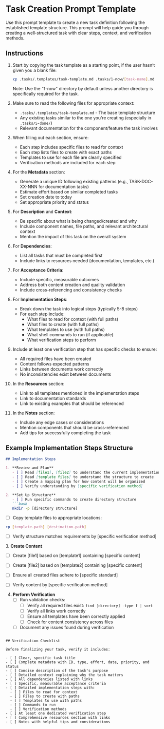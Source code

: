 # Task Creation Prompt Template

Use this prompt template to create a new task definition following the established template structure. This prompt will help guide you through creating a well-structured task with clear steps, context, and verification methods.

## Instructions



 1. Start by copying the task template as a starting point, if the user hasn’t given you a blank file:

    ```bash
    cp .tasks/.templates/task-template.md .tasks/1-now/[task-name].md
    ```

    Note: Use the "1-now" directory by default unless another directory is specifically required for the task.
 2. Make sure to read the following files for appropriate context:
    * `.tasks/.templates/task-template.md` - The base template structure
    * Any existing tasks similar to the one you're creating (especially in `.tasks/5-done/`)
    * Relevant documentation for the component/feature the task involves
 3. When filling out each section, ensure:
    * Each step includes specific files to read for context
    * Each step lists files to create with exact paths
    * Templates to use for each file are clearly specified
    * Verification methods are included for each step
 4. For the **Metadata** section:
    * Generate a unique ID following existing patterns (e.g., TASK-DOC-XX-NNN for documentation tasks)
    * Estimate effort based on similar completed tasks
    * Set creation date to today
    * Set appropriate priority and status
 5. For **Description** and **Context**:
    * Be specific about what is being changed/created and why
    * Include component names, file paths, and relevant architectural context
    * Mention the impact of this task on the overall system
 6. For **Dependencies**:
    * List all tasks that must be completed first
    * Include links to resources needed (documentation, templates, etc.)
 7. For **Acceptance Criteria**:
    * Include specific, measurable outcomes
    * Address both content creation and quality validation
    * Include cross-referencing and consistency checks
 8. For **Implementation Steps**:
    * Break down the task into logical steps (typically 5-8 steps)
    * For each step include:
      * What files to read for context (with full paths)
      * What files to create (with full paths)
      * What templates to use (with full paths)
      * What shell commands to run (if applicable)
      * What verification steps to perform
 9. Include at least one verification step that has specific checks to ensure:
    * All required files have been created
    * Content follows expected patterns
    * Links between documents work correctly
    * No inconsistencies exist between documents
10. In the **Resources** section:
    * Link to all templates mentioned in the implementation steps
    * Link to documentation standards
    * Link to existing examples that should be referenced
11. In the **Notes** section:
    * Include any edge cases or considerations
    * Mention components that should be cross-referenced
    * Add tips for successfully completing the task

## Example Implementation Steps Structure

```markdown
## Implementation Steps

1. **Review and Plan**
   - [ ] Read [file1], [file2] to understand the current implementation
   - [ ] Read [template files] to understand the structure to create
   - [ ] Create a mapping plan for how content will be organized
   - [ ] Verify understanding by [specific verification method]

2. **Set Up Structure**
   - [ ] Run specific commands to create directory structure
   ```bash
   mkdir -p [directory structure]
```

- [ ] Copy template files to appropriate locations:

```bash
cp [template-path] [destination-path]
```

- [ ] Verify structure matches requirements by \[specific verification method\]


3\. **Create Content**

- [ ] Create \[file1\] based on \[template1\] containing \[specific content\]
- [ ] Create \[file2\] based on \[template2\] containing \[specific content\]
- [ ] Ensure all created files adhere to \[specific standard\]
- [ ] Verify content by \[specific verification method\]


4. **Perform Verification**
   - [ ] Run validation checks:
     - [ ] Verify all required files exist: `find [directory] -type f | sort`
     - [ ] Verify all links work correctly
     - [ ] Ensure all templates have been correctly applied
     - [ ] Check for content consistency across files
   - [ ] Document any issues found during verification

```

## Verification Checklist

Before finalizing your task, verify it includes:

- [ ] Clear, specific task title
- [ ] Complete metadata with ID, type, effort, date, priority, and status
- [ ] Concise description of the task's purpose
- [ ] Detailed context explaining why the task matters
- [ ] All dependencies listed with links
- [ ] Specific, measurable acceptance criteria
- [ ] Detailed implementation steps with:
  - [ ] Files to read for context
  - [ ] Files to create with paths
  - [ ] Templates to use with paths
  - [ ] Commands to run
  - [ ] Verification methods
- [ ] At least one dedicated verification step
- [ ] Comprehensive resources section with links
- [ ] Notes with helpful tips and considerations
```


